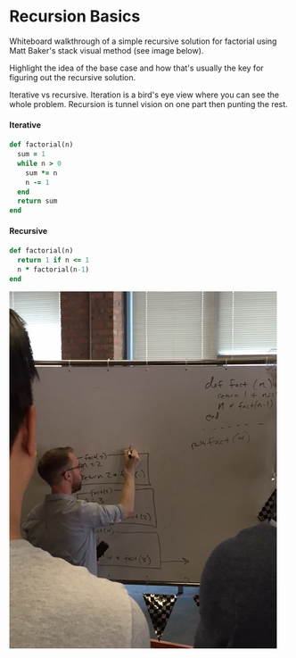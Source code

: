 # Recursion Basics
Whiteboard walkthrough of a simple recursive solution for factorial using Matt Baker's stack visual method (see image below).

Highlight the idea of the base case and how that's usually the key for figuring out the recursive solution.

Iterative vs recursive. Iteration is a bird's eye view where you can see the whole problem. Recursion is tunnel vision on one part then punting the rest.

#### Iterative
```ruby
def factorial(n)
  sum = 1
  while n > 0
    sum *= n
    n -= 1
  end
  return sum
end
```

#### Recursive
```ruby
def factorial(n)
  return 1 if n <= 1
  n * factorial(n-1) 
end
```

![recursion stack](../../img/recursion.jpg)
